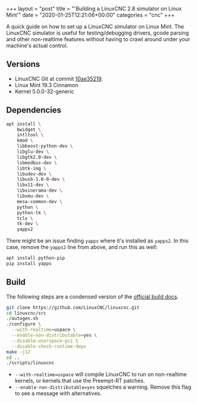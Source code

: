 +++
layout = "post"
title = "'Building a LinuxCNC 2.8 simulator on Linux Mint'"
date = "2020-01-25T12:21:06+00:00"
categories = "cnc"
+++

A quick guide on how to set up a LinuxCNC simulator on Linux Mint. The LinuxCNC simulator is useful
for testing/debugging drivers, gcode parsing and other non-realtime features without having to crawl
around under your machine's actual control.

## Versions

- LinuxCNC Git at commit
  [10ae35219](https://github.com/LinuxCNC/linuxcnc/tree/10ae352190d13b60a2153b5284c5cda7d7de59a9).
- Linux Mint 19.3 Cinnamon
- Kernel 5.0.0-32-generic

## Dependencies

```bash
apt install \
    bwidget \
    intltool \
    kmod \
    libboost-python-dev \
    libglu-dev \
    libgtk2.0-dev \
    libmodbus-dev \
    libtk-img \
    libudev-dev \
    libusb-1.0-0-dev \
    libx11-dev \
    libxinerama-dev \
    libxmu-dev \
    mesa-common-dev \
    python \
    python-tk \
    tclx \
    tk-dev \
    yapps2
```

There might be an issue finding `yapps` where it's installed as `yapps2`. In this case, remove the
`yapps2` line from above, and run this as well:

```bash
apt install python-pip
pip install yapps
```

## Build

The following steps are a condensed version of the
[official build docs](http://linuxcnc.org/docs/devel/html/code/building-linuxcnc.html#_non_realtime).

```bash
git clone https://github.com/LinuxCNC/linuxcnc.git
cd linuxcnc/src
./autogen.sh
./configure \
  --with-realtime=uspace \
  --enable-non-distributable=yes \
  --disable-userspace-pci \
  --disable-check-runtime-deps
make -j12
cd ..
./scripts/linuxcnc
```

- `--with-realtime=uspace` will compile LinuxCNC to run on non-realtime kernels, or kernels that use
  the Preempt-RT patches.
- `--enable-non-distributable=yes` squelches a warning. Remove this flag to see a message with
  alternatives.

